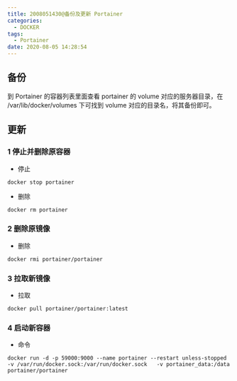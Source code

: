 ```yaml
---
title: 2008051430@备份及更新 Portainer
categories:
  - DOCKER
tags:
  - Portainer
date: 2020-08-05 14:28:54
---
```

## 备份

到 Portainer 的容器列表里面查看 portainer 的 volume 对应的服务器目录，在 /var/lib/docker/volumes 下可找到 volume 对应的目录名，将其备份即可。

## 更新

### 1 停止并删除原容器

+ 停止

```shell
docker stop portainer
```


+ 删除

```shell
docker rm portainer
```

### 2 删除原镜像

+ 删除

```shell
docker rmi portainer/portainer
```

### 3 拉取新镜像

+ 拉取

```shell
docker pull portainer/portainer:latest
```

### 4 启动新容器

+ 命令

```shell
docker run -d -p 59000:9000 --name portainer --restart unless-stopped -v /var/run/docker.sock:/var/run/docker.sock   -v portainer_data:/data   portainer/portainer
```